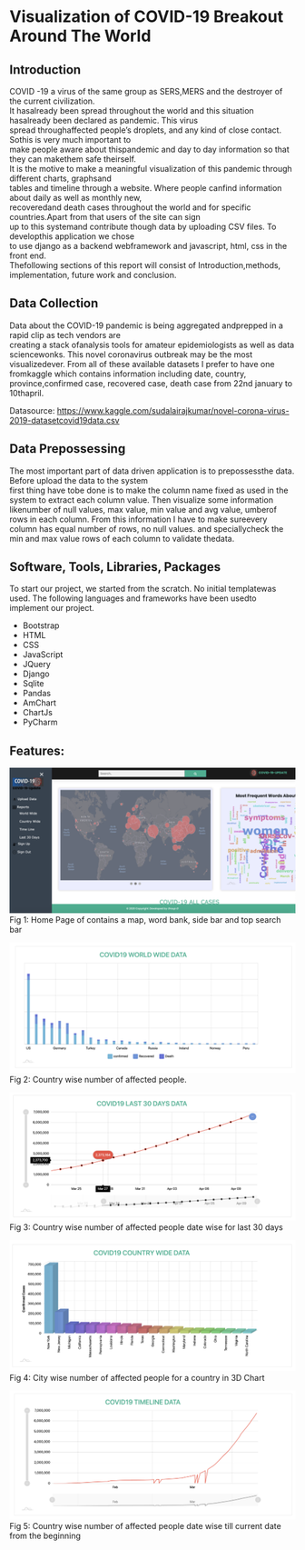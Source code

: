 # Visualization of COVID-19 Breakout Around The World

## Introduction
COVID  -19  a  virus  of  the  same  group  as  SERS,MERS   and   the   destroyer   of   the   current   civilization.   
It   hasalready been spread throughout the world and this situation hasalready  been  declared  as  pandemic.  This  virus  
spread  throughaffected  people’s  droplets,  and  any  kind  of  close  contact.  Sothis  is  very  much  important  to  
make  people  aware  about  thispandemic  and  day  to  day  information  so  that  they  can  makethem   safe   theirself.   
It   is   the   motive   to   make   a   meaningful visualization  of  this  pandemic  through  different  charts,  graphsand  
tables  and  timeline  through  a  website.  Where  people  canfind  information  about  daily  as  well  as  monthly  new,  
recoveredand death cases throughout the world and for specific countries.Apart  from  that  users  of  the  site  can  sign  
up  to  this  systemand  contribute  though  data  by  uploading  CSV  files.  To  developthis   application   we   chose   
to   use   django   as   a   backend   webframework   and   javascript,   html,   css   in   the   front   end.   
Thefollowing  sections  of  this  report  will  consist  of  Introduction,methods,  implementation,  future  work  and  conclusion.

## Data Collection
Data  about  the  COVID-19  pandemic  is  being  aggregated  andprepped  in  a  rapid  clip  as  tech  vendors  are  
creating  a  stack  ofanalysis  tools  for  amateur  epidemiologists  as  well  as  data  sciencewonks. This novel coronavirus 
outbreak may be the most visualizedever.  From  all  of  these  available  datasets  I  prefer  to  have  one  fromkaggle 
which contains information including date, country, province,confirmed case, recovered case, death case from 22nd january 
to 10thapril.

Datasource: https://www.kaggle.com/sudalairajkumar/novel-corona-virus-2019-datasetcovid19data.csv

## Data Prepossessing
The most important part of data driven application is to prepossessthe  data.  Before  upload  the  data  to  the  system  
first  thing  have  tobe  done  is  to  make  the  column  name  fixed  as  used  in  the  system to extract each column value. 
Then visualize some information likenumber  of  null  values,  max  value,  min  value  and  avg  value,  umberof rows in 
each column. From this information I have to make sureevery column has equal number of rows, no null values. and 
speciallycheck  the  min  and  max  value  rows  of  each  column  to  validate  thedata.

## Software, Tools, Libraries, Packages
To start our project, we started from the scratch. No initial templatewas used. The following languages and frameworks 
have been usedto implement our project.

* Bootstrap
* HTML
* CSS
* JavaScript
* JQuery
* Django
* Sqlite
* Pandas
* AmChart
* ChartJs
* PyCharm

## Features:

![Home Page](./images/home.png)
Fig 1: Home Page of contains a map, word bank, side bar and top search bar

 ![Home Page](./images/world.png)
 Fig 2: Country wise number of affected people.
 
 ![Home Page](./images/last30.png)
 Fig 3: Country wise number of affected people date wise for last 30 days
 
 ![Home Page](./images/scw.png)
 Fig 4: City wise number of affected people for a country in 3D Chart
 
 
 ![Home Page](./images/timeline.png)
 Fig 5: Country wise number of affected people date wise till current date from the beginning
 
